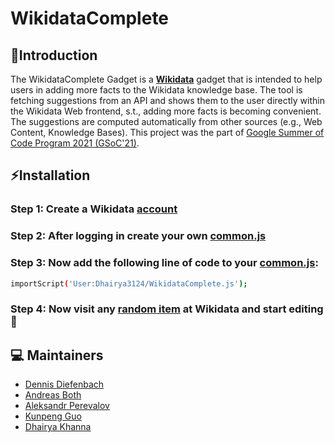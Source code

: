 # WikidataComplete

## 📌Introduction

The WikidataComplete Gadget is a **[Wikidata](https://www.wikidata.org/)** gadget that is intended to help users in adding more facts to the Wikidata knowledge base. 
The tool is fetching suggestions from an API and shows them to the user directly within the Wikidata Web frontend, s.t., adding more facts is becoming convenient.
The suggestions are computed automatically from other sources (e.g., Web Content, Knowledge Bases).
This project was the part of [Google Summer of Code Program 2021 (GSoC'21)]().

## ⚡Installation

### Step 1: Create a Wikidata [account](https://www.wikidata.org/w/index.php?title=Special:CreateAccount)

### Step 2: After logging in create your own [common.js](https://www.wikidata.org/wiki/Special:MyPage/common.js)

### Step 3: Now add the following line of code to your [common.js](https://www.wikidata.org/wiki/Special:MyPage/common.js):

```bash
importScript('User:Dhairya3124/WikidataComplete.js');
```

### Step 4: Now visit any [random item](https://www.wikidata.org/wiki/Special:Random) at Wikidata and start editing 🥳


## 💻 Maintainers

- [Dennis Diefenbach](https://github.com/D063520)
- [Andreas Both](https://github.com/anbo-de)
- [Aleksandr Perevalov](https://github.com/Perevalov)
- [Kunpeng Guo](https://github.com/gabinguo)
- [Dhairya Khanna](https://github.com/Dhairya3124)
